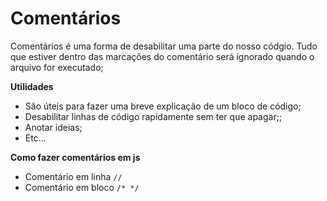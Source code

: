 # Comentários

Comentários é uma forma de desabilitar uma parte do nosso códgio.
Tudo que estiver dentro das marcações do comentário será ignorado quando o arquivo for executado;

**Utilidades**

* São úteis para fazer uma breve explicação de um bloco de código;
* Desabilitar linhas de código rapidamente sem ter que apagar;;
* Anotar ideias;
* Etc...


**Como fazer comentários em js**

* Comentário em linha `//`
* Comentário em bloco `/* */`